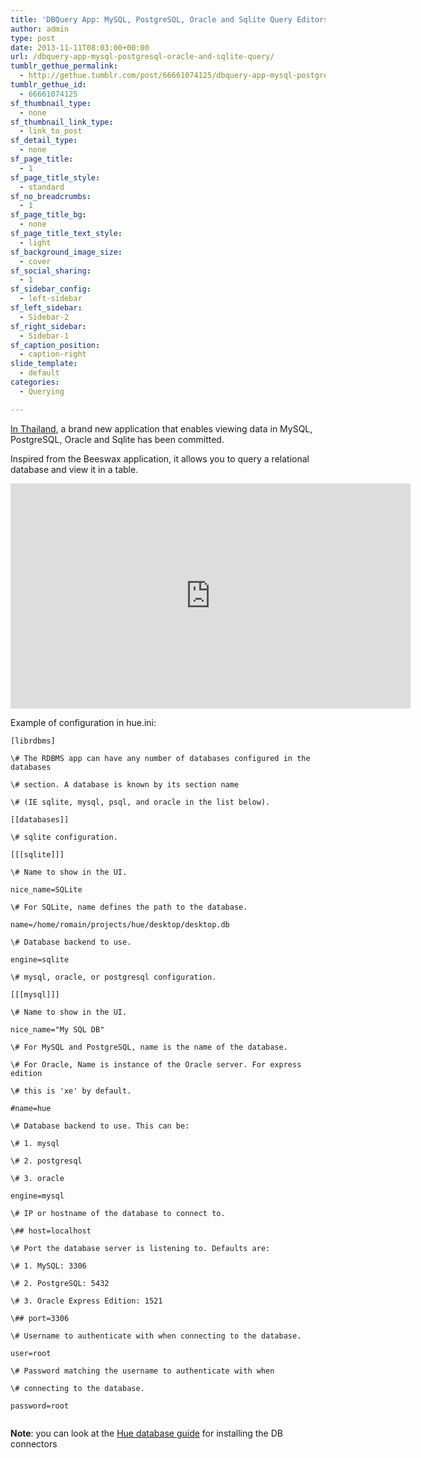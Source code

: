 ```yaml
---
title: 'DBQuery App: MySQL, PostgreSQL, Oracle and Sqlite Query Editors'
author: admin
type: post
date: 2013-11-11T08:03:00+00:00
url: /dbquery-app-mysql-postgresql-oracle-and-sqlite-query/
tumblr_gethue_permalink:
  - http://gethue.tumblr.com/post/66661074125/dbquery-app-mysql-postgresql-oracle-and-sqlite-query
tumblr_gethue_id:
  - 66661074125
sf_thumbnail_type:
  - none
sf_thumbnail_link_type:
  - link_to_post
sf_detail_type:
  - none
sf_page_title:
  - 1
sf_page_title_style:
  - standard
sf_no_breadcrumbs:
  - 1
sf_page_title_bg:
  - none
sf_page_title_text_style:
  - light
sf_background_image_size:
  - cover
sf_social_sharing:
  - 1
sf_sidebar_config:
  - left-sidebar
sf_left_sidebar:
  - Sidebar-2
sf_right_sidebar:
  - Sidebar-1
sf_caption_position:
  - caption-right
slide_template:
  - default
categories:
  - Querying

---
```

[In Thailand][1], a brand new application that enables viewing data in MySQL, PostgreSQL, Oracle and Sqlite has been committed.

Inspired from the Beeswax application, it allows you to query a relational database and view it in a table.

<iframe src="https://player.vimeo.com/video/79020016?dnt=1&app_id=122963" width="640" height="360" frameborder="0" title="Hadoop Tutorial - Hue - The new DB Query app" allow="autoplay; fullscreen" allowfullscreen></iframe>

Example of configuration in hue.ini:

<pre><code class="bash">[librdbms]

\# The RDBMS app can have any number of databases configured in the databases

\# section. A database is known by its section name

\# (IE sqlite, mysql, psql, and oracle in the list below).

[[databases]]

\# sqlite configuration.

[[[sqlite]]]

\# Name to show in the UI.

nice_name=SQLite

\# For SQLite, name defines the path to the database.

name=/home/romain/projects/hue/desktop/desktop.db

\# Database backend to use.

engine=sqlite

\# mysql, oracle, or postgresql configuration.

[[[mysql]]]

\# Name to show in the UI.

nice_name="My SQL DB"

\# For MySQL and PostgreSQL, name is the name of the database.

\# For Oracle, Name is instance of the Oracle server. For express edition

\# this is 'xe' by default.

#name=hue

\# Database backend to use. This can be:

\# 1. mysql

\# 2. postgresql

\# 3. oracle

engine=mysql

\# IP or hostname of the database to connect to.

\## host=localhost

\# Port the database server is listening to. Defaults are:

\# 1. MySQL: 3306

\# 2. PostgreSQL: 5432

\# 3. Oracle Express Edition: 1521

\## port=3306

\# Username to authenticate with when connecting to the database.

user=root

\# Password matching the username to authenticate with when

\# connecting to the database.

password=root

</code></pre>

**Note**: you can look at the [Hue database guide][2] for installing the DB connectors

&nbsp;

 [1]: http://gethue.tumblr.com/post/66661140648/hue-team-retreat-thailand
 [2]: http://www.cloudera.com/content/cloudera/en/documentation/core/latest/topics/cdh_ig_hue_database.html
